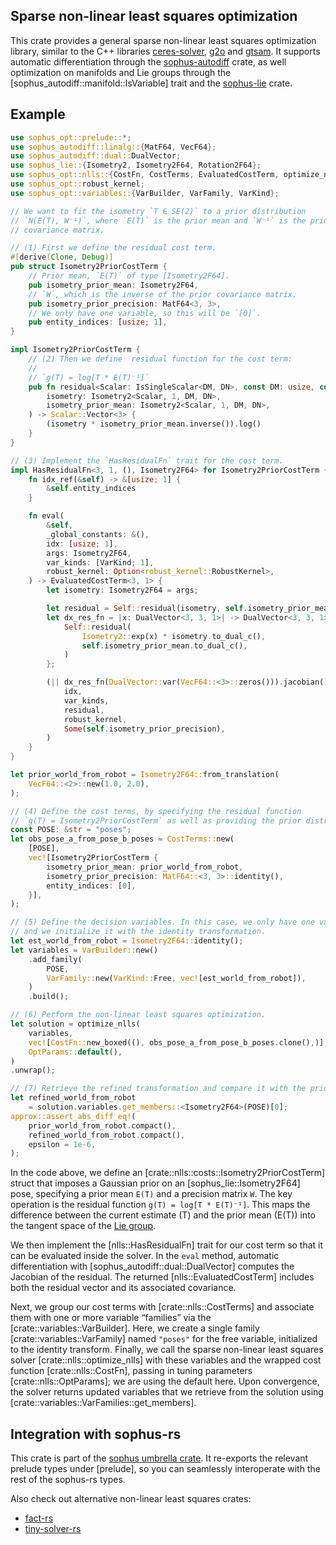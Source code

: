 ## Sparse non-linear least squares optimization

This crate provides a general sparse non-linear least squares optimization
library, similar to the C++ libraries [ceres-solver](http://ceres-solver.org/),
[g2o](https://github.com/RainerKuemmerle/g2o) and [gtsam](https://gtsam.org/).
It supports automatic differentiation through the
[sophus-autodiff](https://crates.io/crates/sophus-autodiff) crate, as well
optimization on manifolds  and Lie groups through the
[sophus_autodiff::manifold::IsVariable] trait and the
[sophus-lie](https://crates.io/crates/sophus-lie) crate.

## Example

```rust
use sophus_opt::prelude::*;
use sophus_autodiff::linalg::{MatF64, VecF64};
use sophus_autodiff::dual::DualVector;
use sophus_lie::{Isometry2, Isometry2F64, Rotation2F64};
use sophus_opt::nlls::{CostFn, CostTerms, EvaluatedCostTerm, optimize_nlls, OptParams};
use sophus_opt::robust_kernel;
use sophus_opt::variables::{VarBuilder, VarFamily, VarKind};

// We want to fit the isometry `T ∈ SE(2)` to a prior distribution
// `N(E(T), W⁻¹)`, where `E(T)` is the prior mean and `W⁻¹` is the prior
// covariance matrix.

// (1) First we define the residual cost term.
#[derive(Clone, Debug)]
pub struct Isometry2PriorCostTerm {
    // Prior mean, `E(T)` of type [Isometry2F64].
    pub isometry_prior_mean: Isometry2F64,
    // `W`, which is the inverse of the prior covariance matrix.
    pub isometry_prior_precision: MatF64<3, 3>,
    // We only have one variable, so this will be `[0]`.
    pub entity_indices: [usize; 1],
}

impl Isometry2PriorCostTerm {
    // (2) Then we define  residual function for the cost term:
    //
    // `g(T) = log[T * E(T)⁻¹]`
    pub fn residual<Scalar: IsSingleScalar<DM, DN>, const DM: usize, const DN: usize>(
        isometry: Isometry2<Scalar, 1, DM, DN>,
        isometry_prior_mean: Isometry2<Scalar, 1, DM, DN>,
    ) -> Scalar::Vector<3> {
        (isometry * isometry_prior_mean.inverse()).log()
    }
}

// (3) Implement the `HasResidualFn` trait for the cost term.
impl HasResidualFn<3, 1, (), Isometry2F64> for Isometry2PriorCostTerm {
    fn idx_ref(&self) -> &[usize; 1] {
        &self.entity_indices
    }

    fn eval(
        &self,
        _global_constants: &(),
        idx: [usize; 1],
        args: Isometry2F64,
        var_kinds: [VarKind; 1],
        robust_kernel: Option<robust_kernel::RobustKernel>,
    ) -> EvaluatedCostTerm<3, 1> {
        let isometry: Isometry2F64 = args;

        let residual = Self::residual(isometry, self.isometry_prior_mean);
        let dx_res_fn = |x: DualVector<3, 3, 1>| -> DualVector<3, 3, 1> {
            Self::residual(
                Isometry2::exp(x) * isometry.to_dual_c(),
                self.isometry_prior_mean.to_dual_c(),
            )
        };

        (|| dx_res_fn(DualVector::var(VecF64::<3>::zeros())).jacobian(),).make(
            idx,
            var_kinds,
            residual,
            robust_kernel,
            Some(self.isometry_prior_precision),
        )
    }
}

let prior_world_from_robot = Isometry2F64::from_translation(
    VecF64::<2>::new(1.0, 2.0),
);

// (4) Define the cost terms, by specifying the residual function
// `g(T) = Isometry2PriorCostTerm` as well as providing the prior distribution.
const POSE: &str = "poses";
let obs_pose_a_from_pose_b_poses = CostTerms::new(
    [POSE],
    vec![Isometry2PriorCostTerm {
        isometry_prior_mean: prior_world_from_robot,
        isometry_prior_precision: MatF64::<3, 3>::identity(),
        entity_indices: [0],
    }],
);

// (5) Define the decision variables. In this case, we only have one variable,
// and we initialize it with the identity transformation.
let est_world_from_robot = Isometry2F64::identity();
let variables = VarBuilder::new()
    .add_family(
        POSE,
        VarFamily::new(VarKind::Free, vec![est_world_from_robot]),
    )
    .build();

// (6) Perform the non-linear least squares optimization.
let solution = optimize_nlls(
    variables,
    vec![CostFn::new_boxed((), obs_pose_a_from_pose_b_poses.clone(),)],
    OptParams::default(),
)
.unwrap();

// (7) Retrieve the refined transformation and compare it with the prior one.
let refined_world_from_robot
    = solution.variables.get_members::<Isometry2F64>(POSE)[0];
approx::assert_abs_diff_eq!(
    prior_world_from_robot.compact(),
    refined_world_from_robot.compact(),
    epsilon = 1e-6,
);
```

In the code above, we define an [crate::nlls::costs::Isometry2PriorCostTerm]
struct that imposes a Gaussian prior on an [sophus_lie::Isometry2F64]
pose, specifying a prior mean `E(T)` and a precision matrix `W`. The key
operation is the residual function `g(T) = log[T * E(T)⁻¹]`. This maps the
difference between the current estimate \(T\) and the prior mean \(E(T)\) into
the tangent space of the [Lie group](sophus_lie::LieGroup).

We then implement the [nlls::HasResidualFn] trait for our cost term
so that it can be evaluated inside the solver. In the `eval` method, automatic
differentiation with [sophus_autodiff::dual::DualVector] computes the Jacobian
of the residual. The returned [nlls::EvaluatedCostTerm] includes
both the residual vector and its associated covariance.

Next, we group our cost terms with [crate::nlls::CostTerms] and associate
them with one or more variable “families” via the [crate::variables::VarBuilder].
Here, we create a single family [crate::variables::VarFamily] named
`"poses"` for the free variable, initialized to the identity transform. Finally,
we call the sparse non-linear least squares solver [crate::nlls::optimize_nlls]
with these variables and the wrapped cost function [crate::nlls::CostFn],
passing in tuning parameters [crate::nlls::OptParams]; we are using the
default here. Upon convergence, the solver returns updated variables that we
retrieve from the solution using [crate::variables::VarFamilies::get_members].

## Integration with sophus-rs

This crate is part of the [sophus umbrella crate](https://crates.io/crates/sophus).
It re-exports the relevant prelude types under [prelude], so you can
seamlessly interoperate with the rest of the sophus-rs types.

Also check out alternative non-linear least squares crates:

* [fact-rs](https://crates.io/crates/factrs)
* [tiny-solver-rs](https://crates.io/crates/tiny-solver)
